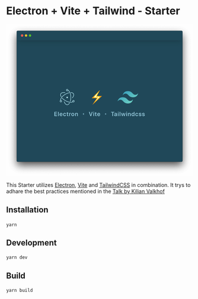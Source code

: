 # Electron + Vite + Tailwind - Starter

![Electron + Vite + Tailwindcss Starter](screenshot.png)

This Starter utilizes [Electron](https://electronjs.org/), [Vite](https://github.com/vitejs/vite) and [TailwindCSS](https://tailwindcss.com/) in combination. It trys to adhare the best practices mentioned in the [Talk by Kilian Valkhof](https://www.youtube.com/watch?v=fw4PmPaghyU)

## Installation

`yarn`

## Development

`yarn dev`

## Build

`yarn build`
